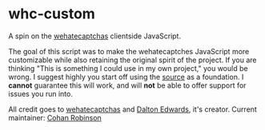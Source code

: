 # whc-custom

A spin on the [wehatecaptchas](https://wehatecaptchas.com/) clientside JavaScript.

The goal of this script was to make the wehatecaptches JavaScript more customizable while also retaining the original spirit of the project. If you are thinking "This is something I could use in my own project," you would be wrong. I suggest highly you start off using the [source](https://wehatecaptchas.com/captcha.js) as a foundation. I __cannot__ guarantee this will work, and will __not__ be able to offer support for issues you run into.

All credit goes to [wehatecaptchas](https://wehatecaptchas.com/) and [Dalton Edwards](https://twitter.com/DaltonEdwards), it's creator. Current maintainer: [Cohan Robinson](https://cohan.me/)

